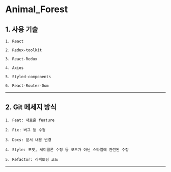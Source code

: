 # **Animal_Forest**

## **1. 사용 기술**

    1. React

    2. Redux-toolkit

    3. React-Redux

    4. Axios

    5. Styled-components

    6. React-Router-Dom

---

## **2. Git 메세지 방식**

    1. Feat: 새로운 feature

    2. Fix: 버그 등 수정

    3. Docs: 문서 내용 변경

    4. Style: 포맷, 세미콜론 수정 등 코드가 아닌 스타일에 관련된 수정

    5. Refactor: 리팩토링 코드

---
